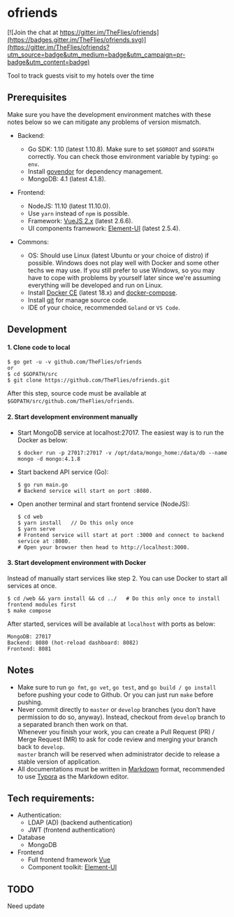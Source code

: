 # ofriends

[![Join the chat at https://gitter.im/TheFlies/ofriends](https://badges.gitter.im/TheFlies/ofriends.svg)](https://gitter.im/TheFlies/ofriends?utm_source=badge&utm_medium=badge&utm_campaign=pr-badge&utm_content=badge)

Tool to track guests visit to my hotels over the time

## Prerequisites

Make sure you have the development environment matches with these notes below so we can mitigate any problems of version mismatch.

- Backend:
  - Go SDK: 1.10 (latest 1.10.8).
    Make sure to set `$GOROOT` and `$GOPATH` correctly.
    You can check those environment variable by typing: `go env`.
  - Install [govendor](https://github.com/kardianos/govendor) for dependency management.
  - MongoDB: 4.1 (latest 4.1.8).

- Frontend:
  - NodeJS: 11.10 (latest 11.10.0).
  - Use `yarn` instead of `npm` is possible.
  - Framework: [VueJS 2.x](https://vuejs.org) (latest 2.6.6).
  - UI components framework: [Element-UI](https://element.eleme.io) (latest 2.5.4).

- Commons:
  - OS: Should use Linux (latest Ubuntu or your choice of distro) if possible.
    Windows does not play well with Docker and some other techs we may use.
    If you still prefer to use Windows, so you may have to cope with problems by yourself later
    since we're assuming everything will be developed and run on Linux.
  - Install [Docker CE](https://docs.docker.com/install/) (latest 18.x) and [docker-compose](https://docs.docker.com/compose/install/).
  - Install [git](https://git-scm.com/) for manage source code.
  - IDE of your choice, recommended `Goland` or `VS Code`.

## Development

#### 1. Clone code to local

```shell
$ go get -u -v github.com/TheFlies/ofriends
or
$ cd $GOPATH/src
$ git clone https://github.com/TheFlies/ofriends.git
```
After this step, source code must be available at `$GOPATH/src/github.com/TheFlies/ofriends`.

#### 2. Start development environment manually

- Start MongoDB service at localhost:27017. The easiest way is to run the Docker as below:

  ```shell
  $ docker run -p 27017:27017 -v /opt/data/mongo_home:/data/db --name mongo -d mongo:4.1.8
  ```

- Start backend API service (Go):

  ```shell
  $ go run main.go
  # Backend service will start on port :8080.
  ```

- Open another terminal and start frontend service (NodeJS):

  ```shell
  $ cd web
  $ yarn install   // Do this only once
  $ yarn serve
  # Frontend service will start at port :3000 and connect to backend service at :8080.
  # Open your browser then head to http://localhost:3000.
  ```

#### 3. Start development environment with Docker

Instead of manually start services like step 2. You can use Docker to start all services at once.

```shell
$ cd /web && yarn install && cd ../   # Do this only once to install frontend modules first
$ make compose
```

After started, services will be available at `localhost` with ports as below:
```
MongoDB: 27017
Backend: 8080 (hot-reload dashboard: 8082)
Frontend: 8081
```

## Notes

- Make sure to run `go fmt`, `go vet`, `go test`, and `go build / go install` before pushing your code to Github.
  Or you can just run `make` before pushing.
- Never commit directly to `master` or `develop` branches (you don't have permission to do so, anyway). Instead, checkout from `develop` branch to a separated branch then work on that.  
  Whenever you finish your work, you can create a Pull Request (PR) / Merge Request (MR) to ask for code review and merging your branch back to `develop`.   
  `master` branch will be reserved when administrator decide to release a stable version of application.
- All documentations must be written in [Markdown](https://guides.github.com/features/mastering-markdown/) format, recommended to use [Typora](https://typora.io/) as the Markdown editor.

## Tech requirements:

- Authentication:
  - LDAP (AD) (backend authentication)
  - JWT (frontend authentication)
- Database
  - MongoDB
- Frontend
  - Full frontend framework [Vue](https://vuejs.org)
  - Component toolkit: [Element-UI](https://element.eleme.io)

## TODO
Need update
